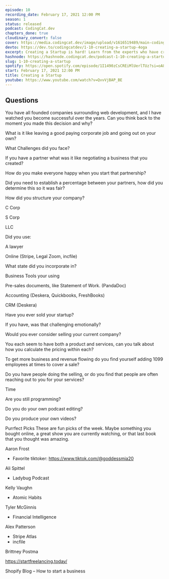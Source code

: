 ```yaml
---
episode: 10
recording_date: February 17, 2021 12:00 PM
season: 1
status: released
podcast: CodingCat.dev
chapters_done: true
cloudinary_convert: false
cover: https://media.codingcat.dev/image/upload/v1616519489/main-codingcatdev-photo/ilnwzjko76hr0lddwxk5.png
devto: https://dev.to/codingcatdev/1-10-creating-a-startup-4oga
excerpt: Creating a Startup is hard! Learn from the experts who have created great startup companies. Everything from an LLC to Stripe's new C-Corp tool Atlas.
hashnode: https://hashnode.codingcat.dev/podcast-1-10-creating-a-startup
slug: 1-10-creating-a-startup
spotify: https://open.spotify.com/episode/1I1490zCsCREiMlUerlTUz?si=oA8HA5zqSgKXAm855N2O_g
start: February 17, 2021 12:00 PM
title: Creating a Startup
youtube: https://www.youtube.com/watch?v=QvvVjBAP_BE
---
```


## Questions
You have all founded companies surrounding web development, and I have watched you become successful over the years. Can you think back to the moment you made this decision and why?

What is it like leaving a good paying corporate job and going out on your own?

What Challenges did you face?

If you have a partner what was it like negotiating a business that you created?

How do you make everyone happy when you start that partnership?

Did you need to establish a percentage between your partners, how did you determine this so it was fair?

How did you structure your company?

C Corp

S Corp

LLC

Did you use:

A lawyer

Online (Stripe, Legal Zoom, incfile)

What state did you incorporate in?

Business Tools your using

Pre-sales documents, like Statement of Work. (PandaDoc)

Accounting (Deskera, Quickbooks, FreshBooks)

CRM (Deskera)

Have you ever sold your startup?

If you have, was that challenging emotionally?

Would you ever consider selling your current company?

You each seem to have both a product and services, can you talk about how you calculate the pricing within each?

To get more business and revenue flowing do you find yourself adding 1099 employees at times to cover a sale?

Do you have people doing the selling, or do you find that people are often reaching out to you for your services?

Time

Are you still programming?

Do you do your own podcast editing?

Do you produce your own videos?

Purrfect Picks
These are fun picks of the week. Maybe something you bought online, a great show you are currently watching, or that last book that you thought was amazing.

Aaron Frost
- Favorite tiktoker: https://www.tiktok.com/@goddessmia20

Ali Spittel
- Ladybug Podcast

Kelly Vaughn
- Atomic Habits

Tyler McGinnis
- Financial Intelligence

Alex Patterson
- Stripe Atlas
- incfile

Brittney Postma

https://startfreelancing.today/

Shopify Blog – How to start a business